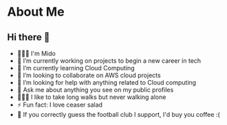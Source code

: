 # About Me
## Hi there 👋
- 🙎🏽‍♂️ I'm Mido
- 🔭 I’m currently working on projects to begin a new career in tech
- 🌱 I’m currently learning Cloud Computing
- 👯 I’m looking to collaborate on AWS cloud projects
- 🤔 I’m looking for help with anything related to Cloud computing
- 💬 Ask me about anything you see on my public profiles
- 🚶🏾‍♂️ I like to take long walks but never walking alone
-  ⚡ Fun fact: I love ceaser salad
- 🤔 If you correctly guess the football club I support, I'd buy you coffee :(


 <!--
A short intro about me
--⚽️>
